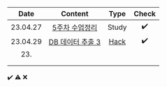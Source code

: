 |Date|Content|Type|Check|
|:------:|:----------:|:---:|:---:|
|23.04.27|[5주차 수업정리](https://github.com/yws-318/Penetration-Testing/blob/main/Master%20Plan/Week%205/5%EC%A3%BC%EC%B0%A8%20%EC%88%98%EC%97%85%EC%A0%95%EB%A6%AC.md)|Study|✔️|
|23.04.29|[DB 데이터 추출 3](https://github.com/yws-318/Penetration-Testing/blob/main/Master%20Plan/Week%205/Hack/CTF/DB%20%EB%8D%B0%EC%9D%B4%ED%84%B0%20%EC%B6%94%EC%B6%9C%203.md)|[Hack](https://github.com/yws-318/Penetration-Testing/tree/main/Master%20Plan/Week%205/Hack)|✔️|
|23.||||
|||||
|||||

✔️ ⚠️ ❌